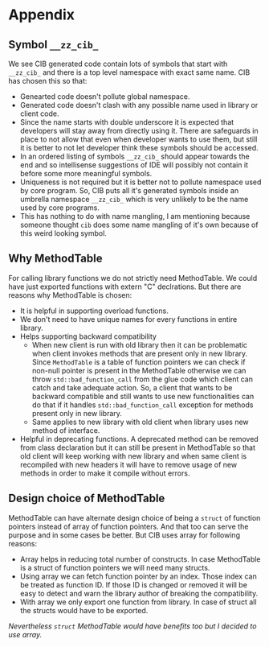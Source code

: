 # Appendix

## Symbol `__zz_cib_`
We see CIB generated code contain lots of symbols that start with `__zz_cib_` and there is a top level namespace with exact same name. CIB has chosen this so that:

  - Genearted code doesn't pollute global namespace.
  - Generated code doesn't clash with any possible name used in library or client code.
  - Since the name starts with double underscore it is expected that developers will stay away from directly using it. There are safeguards in place to not allow that even when developer wants to use them, but still it is better to not let developer think these symbols should be accessed.
  - In an ordered listing of symbols `__zz_cib_` should appear towards the end and so intellisense suggestions of IDE will possibly not contain it before some more meaningful symbols.
  - Uniqueness is not required but it is better not to pollute namespace used by core program. So, CIB puts all it's generated symbols inside an umbrella namespace `__zz_cib_` which is very unlikely to be the name used by core programs.
  - This has nothing to do with name mangling, I am mentioning because someone thought `cib` does some name mangling of it's own because of this weird looking symbol.

## Why MethodTable
For calling library functions we do not strictly need MethodTable. We could have just exported functions with extern "C" declrations. But there are reasons why MethodTable is chosen:
  - It is helpful in supporting overload functions.
  - We don't need to have unique names for every functions in entire library.
  - Helps supporting backward compatibility
    - When new client is run with old library then it can be problematic when client invokes methods that are present only in new library. Since `MethodTable` is a table of function pointers we can check if non-null pointer is present in the MethodTable otherwise we can throw `std::bad_function_call` from the glue code which client can catch and take adequate action. So, a client that wants to be backward compatible and still wants to use new functionalities can do that if it handles `std::bad_function_call` exception for methods present only in new library.
    - Same applies to new library with old client when library uses new method of interface.
  - Helpful in deprecating functions. A deprecated method can be removed from class declaration but it can still be present in MethodTable so that old client will keep working with new library and when same client is recompiled with new headers it will have to remove usage of new methods in order to make it compile without errors.

## Design choice of MethodTable
MethodTable can have alternate design choice of being a `struct` of function pointers instead of array of function pointers. And that too can serve the purpose and in some cases be better. But CIB uses array for following reasons:
- Array helps in reducing total number of constructs. In case MethodTable is a struct of function pointers we will need many structs.
- Using array we can fetch function pointer by an index. Those index can be treated as function ID. If those ID is changed or removed it will be easy to detect and warn the library author of breaking the compatibility.
- With array we only export one function from library. In case of struct all the structs would have to be exported.

_Nevertheless `struct` MethodTable would have benefits too but I decided to use array._
